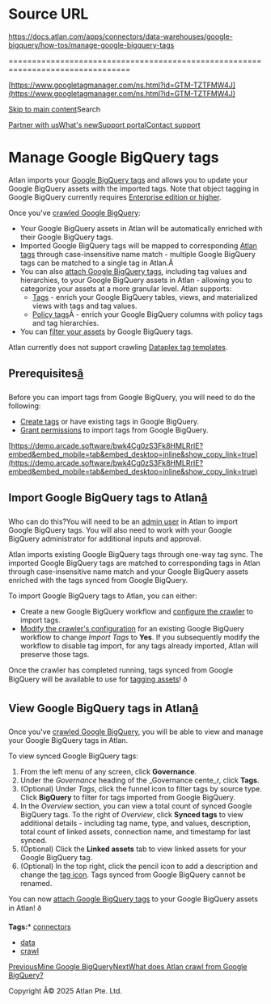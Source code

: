 # Source URL
https://docs.atlan.com/apps/connectors/data-warehouses/google-bigquery/how-tos/manage-google-bigquery-tags

================================================================================

<!--
canonical: https://docs.atlan.com/apps/connectors/data-warehouses/google-bigquery/how-tos/manage-google-bigquery-tags
link-alternate: https://docs.atlan.com/apps/connectors/data-warehouses/google-bigquery/how-tos/manage-google-bigquery-tags
meta-description: Atlan imports your [Google BigQuery tags](https://docs.getdbt.com/references/resource-configs/tags) and allows you to update your Google BigQuery assets with the imported tags. Note that object tagging in Google BigQuery currently requires [Enterprise edition or higher](https://cloud.google.com/bigquery/docs/editions-intro#editions_features).
meta-docsearch:docusaurus_tag: docs-default-current
meta-docsearch:language: en
meta-docsearch:version: current
meta-docusaurus_locale: en
meta-docusaurus_tag: docs-default-current
meta-docusaurus_version: current
meta-generator: Docusaurus v3.8.1
meta-og-description: Atlan imports your [Google BigQuery tags](https://docs.getdbt.com/references/resource-configs/tags) and allows you to update your Google BigQuery assets with the imported tags. Note that object tagging in Google BigQuery currently requires [Enterprise edition or higher](https://cloud.google.com/bigquery/docs/editions-intro#editions_features).
meta-og-locale: en
meta-og-title: Manage Google BigQuery tags | Atlan Documentation
meta-og-url: https://docs.atlan.com/apps/connectors/data-warehouses/google-bigquery/how-tos/manage-google-bigquery-tags
meta-twitter:card: summary_large_image
meta-viewport: width=device-width,initial-scale=1
title: Manage Google BigQuery tags | Atlan Documentation
-->

[https://www.googletagmanager.com/ns.html?id=GTM-TZTFMW4J](https://www.googletagmanager.com/ns.html?id=GTM-TZTFMW4J)

[Skip to main content](#__docusaurus_skipToContent_fallback)Search

[Partner with us](https://docs.google.com/forms/d/e/1FAIpQLScuAIhCm2GS7YFstrOjawbP8J7PUmOynQo7wI2yGCcCyEcVSw/viewform)[What's new](https://shipped.atlan.com/)[Support portal](https://atlan.zendesk.com/auth/v2/login/signin?return_to=https%3A%2F%2Fatlan.zendesk.com%2Fhc%2Fen-us&theme=hc&locale=en-us&brand_id=1900000425113&auth_origin=1900000425113%2Cfalse%2Ctrue)[Contact support](/support/submit-request)

Manage Google BigQuery tags
===========================

Atlan imports your [Google BigQuery tags](https://docs.getdbt.com/references/resource-configs/tags) and allows you to update your Google BigQuery assets with the imported tags. Note that object tagging in Google BigQuery currently requires [Enterprise edition or higher](https://cloud.google.com/bigquery/docs/editions-intro#editions_features).

Once you've [crawled Google BigQuery](/apps/connectors/data-warehouses/google-bigquery/how-tos/crawl-google-bigquery):

* Your Google BigQuery assets in Atlan will be automatically enriched with their Google BigQuery tags.
* Imported Google BigQuery tags will be mapped to corresponding [Atlan tags](/product/capabilities/governance/tags/concepts/what-are-tags) through case\-insensitive name match \- multiple Google BigQuery tags can be matched to a single tag in Atlan.Â
* You can also [attach Google BigQuery tags](/product/capabilities/governance/tags/how-tos/attach-a-tag), including tag values and hierarchies, to your Google BigQuery assets in Atlan \- allowing you to categorize your assets at a more granular level. Atlan supports:
    + [Tags](https://cloud.google.com/resource-manager/docs/tags/tags-overview) \- enrich your Google BigQuery tables, views, and materialized views with tags and tag values.
    + [Policy tags](https://cloud.google.com/bigquery/docs/column-level-security-intro)Â \- enrich your Google BigQuery columns with policy tags and tag hierarchies.
* You can [filter your assets](/product/capabilities/discovery/how-tos/use-the-filters-menu) by Google BigQuery tags.

Atlan currently does not support crawling [Dataplex tag templates](https://cloud.google.com/data-catalog/docs/tags-and-tag-templates#tag-templates).

Prerequisites[â](#prerequisites "Direct link to Prerequisites")
-----------------------------------------------------------------

Before you can import tags from Google BigQuery, you will need to do the following:

* [Create tags](https://cloud.google.com/bigquery/docs/tags) or have existing tags in Google BigQuery.
* [Grant permissions](/apps/connectors/data-warehouses/google-bigquery/how-tos/set-up-google-bigquery) to import tags from Google BigQuery.

[https://demo.arcade.software/bwk4Cg0zS3Fk8HMLRrIE?embed&embed_mobile=tab&embed_desktop=inline&show_copy_link=true](https://demo.arcade.software/bwk4Cg0zS3Fk8HMLRrIE?embed&embed_mobile=tab&embed_desktop=inline&show_copy_link=true)

Import Google BigQuery tags to Atlan[â](#import-google-bigquery-tags-to-atlan "Direct link to Import Google BigQuery tags to Atlan")
--------------------------------------------------------------------------------------------------------------------------------------

Who can do this?You will need to be an [admin user](/product/capabilities/governance/users-and-groups/concepts/what-are-user-roles#admin) in Atlan to import Google BigQuery tags. You will also need to work with your Google BigQuery administrator for additional inputs and approval.

Atlan imports existing Google BigQuery tags through one\-way tag sync. The imported Google BigQuery tags are matched to corresponding tags in Atlan through case\-insensitive name match and your Google BigQuery assets enriched with the tags synced from Google BigQuery.

To import Google BigQuery tags to Atlan, you can either:

* Create a new Google BigQuery workflow and [configure the crawler](/apps/connectors/data-warehouses/google-bigquery/how-tos/crawl-google-bigquery#configure-the-crawler) to import tags.
* [Modify the crawler's configuration](/product/connections/how-tos/manage-connectivity) for an existing Google BigQuery workflow to change *Import Tags* to **Yes**. If you subsequently modify the workflow to disable tag import, for any tags already imported, Atlan will preserve those tags.

Once the crawler has completed running, tags synced from Google BigQuery will be available to use for [tagging assets](/product/capabilities/governance/tags/how-tos/attach-a-tag)! ð

View Google BigQuery tags in Atlan[â](#view-google-bigquery-tags-in-atlan "Direct link to View Google BigQuery tags in Atlan")
--------------------------------------------------------------------------------------------------------------------------------

Once you've [crawled Google BigQuery](/apps/connectors/data-warehouses/google-bigquery/how-tos/crawl-google-bigquery), you will be able to view and manage your Google BigQuery tags in Atlan.

To view synced Google BigQuery tags:

1. From the left menu of any screen, click **Governance**.
2. Under the *Governance* heading of the \_Governance cente\_r, click **Tags**.
3. (Optional) Under *Tags*, click the funnel icon to filter tags by source type. Click **BigQuery** to filter for tags imported from Google BigQuery.
4. In the *Overview* section, you can view a total count of synced Google BigQuery tags. To the right of *Overview*, click **Synced tags** to view additional details \- including tag name, type, and values, description, total count of linked assets, connection name, and timestamp for last synced.
5. (Optional) Click the **Linked assets** tab to view linked assets for your Google BigQuery tag.
6. (Optional) In the top right, click the pencil icon to add a description and change the [tag icon](/product/capabilities/governance/tags/how-tos/create-a-new-tag). Tags synced from Google BigQuery cannot be renamed.

You can now [attach Google BigQuery tags](/product/capabilities/governance/tags/how-tos/attach-a-tag) to your Google BigQuery assets in Atlan! ð

**Tags:*** [connectors](/tags/connectors)
* [data](/tags/data)
* [crawl](/tags/crawl)

[PreviousMine Google BigQuery](/apps/connectors/data-warehouses/google-bigquery/how-tos/mine-google-bigquery)[NextWhat does Atlan crawl from Google BigQuery?](/apps/connectors/data-warehouses/google-bigquery/references/what-does-atlan-crawl-from-google-bigquery)

Copyright Â© 2025 Atlan Pte. Ltd.

